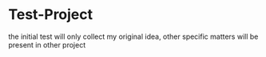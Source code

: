 # Test-Project
the initial test will only collect my original idea, other specific matters will be present in other project
